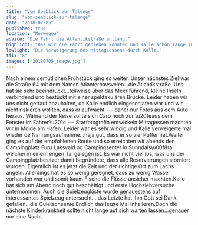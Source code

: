```yaml
---
title: "Vom Seeblick zur Talenge"
slug: "vom-seeblick-zur-talenge"
date: "2018-07-05"
published: true
location: "Norwegen"
advice: "Die Fahrt die Atlantikstraße entlang."
highlight: "Das wir die Fahrt genießen konnten und Kalle schön lange im Auto geschlafen hat."
lowlight: "Die Verweigerung des Mittagsessens durch Kalle."
tfi: "8"
images: ["20180705_image.jpg"]
---
```


Nach einem gemütlichen Frühstück ging es weiter. Unser nächstes Ziel war die Straße 64 mit dem Namen Atlanterhavsveien...die Atlantikstraße. Uns hat sie sehr beeindruckt...teilweise über das Meer führend, kleine Inseln verbindend und bestückt mit einer spektakulären Brücke. Leider haben wir uns nicht getraut anzuhalten, da Kalle endlich eingeschlafen war und wir nicht riskieren wollten, dass er aufwacht --- daher nur Fotos aus dem Auto heraus. Während der Reise sollte sich Caro noch zur \u201eaus dem Fenster im Fahren\u201c --- Starfotografin entwickeln.Mittagessen machten wir in Molde am Hafen. Leider war es sehr windig und Kalle verweigerte mal wieder de Nahrungsaufnahme...naja gut, dass er so viel Puffer hat.Weiter ging es auf der empfohlenen Route und so erreichten wir abends den Campingplatz Furu Laksvald og Campingsenter in Sunndals\u00f8ra welcher in einem engen Tal gelegen ist. Es war nicht viel los, was uns der Campingplatzbesitzer damit begründete, dass alle Reservierungen storniert wurden. Eigentlich ist es jetzt die Zeit und der richtige Ort zum Lachs angeln. Allerdings hat es so wenig geregnet, dass zu wenig Wasser vorhanden war und somit kaum Fische die Flüsse unsicher machten.Kalle hat sich am Abend noch gut beschäftigt und erste Hochziehversuche unternommen. Auch die Spielzeugkiste wurde genauestens auf interessantes Spielzeug untersucht....das Letzte hat ihm Gott sei Dank gefallen...die Quietscheente.Endlich das letzte Mal inhalieren.Doch die nächste Kinderkrankheit sollte nicht lange auf sich warten lassen...genauer nur eine Nacht.